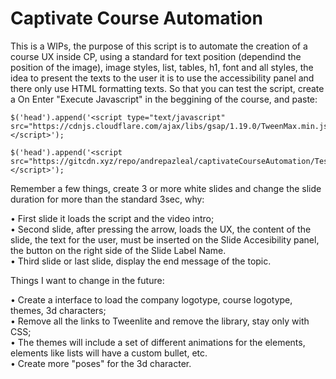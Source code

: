 # Captivate Course Automation

This is a WIPs, the purpose of this script is to automate the creation of a course UX inside CP, using a standard for text position (dependind the position of the image), image styles, list, tables, h1, font and all styles, the idea to present the texts to the user it is to use the accessibility panel and there only use HTML formatting texts. So that you can test the script, create a On Enter "Execute Javascript" in the beggining of the course, and paste:

    $('head').append('<script type="text/javascript" src="https://cdnjs.cloudflare.com/ajax/libs/gsap/1.19.0/TweenMax.min.js"></script>');

    $('head').append('<script src="https://gitcdn.xyz/repo/andrepazleal/captivateCourseAutomation/Teste/courseScriptTR.js"</script>');


Remember a few things, create 3 or more white slides and change the slide duration for more than the standard 3sec, why:

• First slide it loads the script and the video intro;<br>
• Second slide, after pressing the arrow, loads the UX, the content of the slide, the text for the user, must be inserted on the Slide Accesibility panel, the button on the right side of the Slide Label Name.<br>
• Third slide or last slide, display the end message of the topic.

Things I want to change in the future:

• Create a interface to load the company logotype, course logotype, themes, 3d characters;<br>
• Remove all the links to Tweenlite and remove the library, stay only with CSS;<br>
• The themes will include a set of different animations for the elements, elements like lists will have a custom bullet, etc.<br>
• Create more "poses" for the 3d character.

